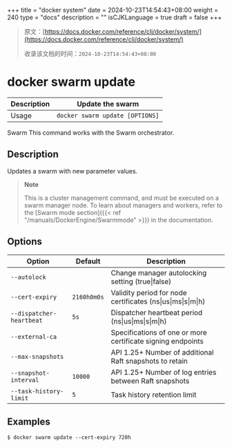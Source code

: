 +++
title = "docker system"
date = 2024-10-23T14:54:43+08:00
weight = 240
type = "docs"
description = ""
isCJKLanguage = true
draft = false
+++

> 原文：[https://docs.docker.com/reference/cli/docker/system/](https://docs.docker.com/reference/cli/docker/system/)
>
> 收录该文档的时间：`2024-10-23T14:54:43+08:00`

# docker swarm update

| Description | Update the swarm                |
| :---------- | ------------------------------- |
| Usage       | `docker swarm update [OPTIONS]` |

Swarm This command works with the Swarm orchestrator.

## Description

Updates a swarm with new parameter values.

> **Note**
>
> This is a cluster management command, and must be executed on a swarm manager node. To learn about managers and workers, refer to the [Swarm mode section]({{< ref "/manuals/DockerEngine/Swarmmode" >}}) in the documentation.

## Options

| Option                   | Default     | Description                                                 |
| ------------------------ | ----------- | ----------------------------------------------------------- |
| `--autolock`             |             | Change manager autolocking setting (true\|false)            |
| `--cert-expiry`          | `2160h0m0s` | Validity period for node certificates (ns\|us\|ms\|s\|m\|h) |
| `--dispatcher-heartbeat` | `5s`        | Dispatcher heartbeat period (ns\|us\|ms\|s\|m\|h)           |
| `--external-ca`          |             | Specifications of one or more certificate signing endpoints |
| `--max-snapshots`        |             | API 1.25+ Number of additional Raft snapshots to retain     |
| `--snapshot-interval`    | `10000`     | API 1.25+ Number of log entries between Raft snapshots      |
| `--task-history-limit`   | `5`         | Task history retention limit                                |

## Examples



```console
$ docker swarm update --cert-expiry 720h
```
